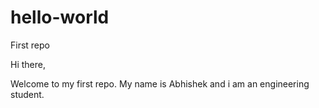 # hello-world
First repo

Hi there, 

Welcome to my first repo. My name is Abhishek and i am an engineering student. 
